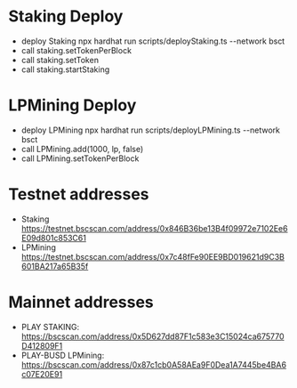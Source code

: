 
# Staking Deploy

- deploy Staking
  npx hardhat run scripts/deployStaking.ts --network bsct
- call staking.setTokenPerBlock
- call staking.setToken
- call staking.startStaking

# LPMining Deploy

- deploy LPMining
  npx hardhat run scripts/deployLPMining.ts --network bsct
- call LPMining.add(1000, lp, false)
- call LPMining.setTokenPerBlock

# Testnet addresses

- Staking https://testnet.bscscan.com/address/0x846B36be13B4f09972e7102Ee6E09d801c853C61
- LPMining https://testnet.bscscan.com/address/0x7c48fFe90EE9BD019621d9C3B601BA217a65B35f

# Mainnet addresses

- PLAY STAKING: https://bscscan.com/address/0x5D627dd87F1c583e3C15024ca675770D412809F1
- PLAY-BUSD LPMining: https://bscscan.com/address/0x87c1cb0A58AEa9F0Dea1A7445be4BA6c07E20E91
